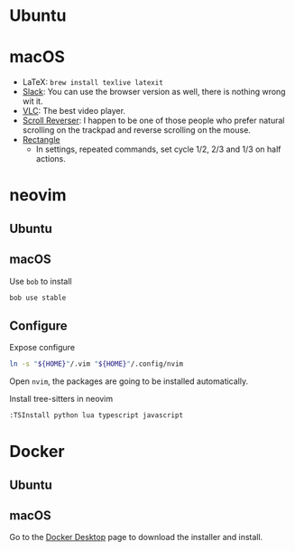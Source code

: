 
# Ubuntu

# macOS

- LaTeX: `brew install texlive latexit`
- [Slack](https://slack.com/intl/en-gb/downloads/mac): You can use the browser
    version as well, there is nothing wrong wit it.
- [VLC](https://www.videolan.org/vlc/): The best video player.
- [Scroll Reverser](https://pilotmoon.com/scrollreverser/): I happen to be one of
    those people who prefer natural scrolling on the trackpad and reverse
    scrolling on the mouse.
- [Rectangle](https://rectangleapp.com/)
    - In settings, repeated commands, set cycle 1/2, 2/3 and 1/3 on half actions.

# neovim

## Ubuntu

## macOS

Use `bob` to install
```bash
bob use stable
```

## Configure

Expose configure
```bash
ln -s "${HOME}"/.vim "${HOME}"/.config/nvim
```

Open `nvim`, the packages are going to be installed automatically.

Install tree-sitters in neovim
```bash
:TSInstall python lua typescript javascript
```

# Docker

## Ubuntu

## macOS

Go to the [Docker Desktop](https://docs.docker.com/desktop/install/mac-install/) page
to download the installer and install.

